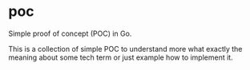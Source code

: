 # poc
Simple proof of concept (POC) in Go.

This is a collection of simple POC to understand more 
what exactly the meaning about some tech term or 
just example how to implement it.
